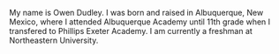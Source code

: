My name is Owen Dudley. I was born and raised in Albuquerque, New Mexico, where I attended Albuquerque Academy until 11th grade when I transfered to 
Phillips Exeter Academy. I am currently a freshman at Northeastern University.
